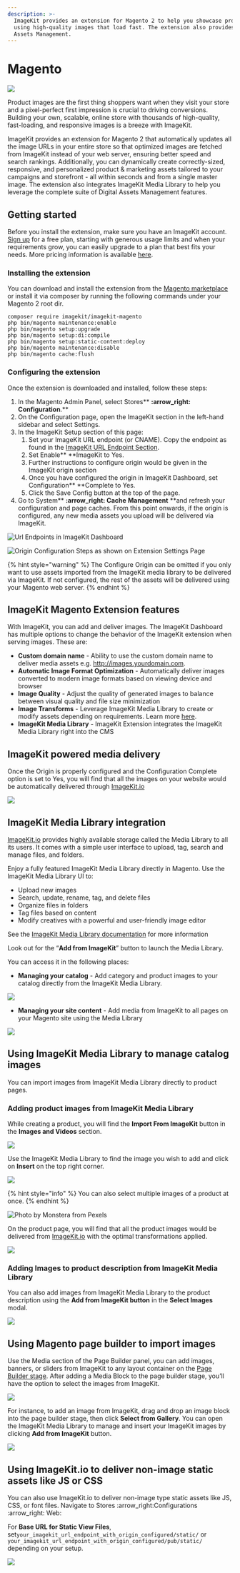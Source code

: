 ```yaml
---
description: >-
  ImageKit provides an extension for Magento 2 to help you showcase products
  using high-quality images that load fast. The extension also provides Digital
  Assets Management.
---
```


# Magento

![](../.gitbook/assets/idtyrzw8lrqi38giqlqu.png)&#x20;

Product images are the first thing shoppers want when they visit your store and a pixel-perfect first impression is crucial to driving conversions. Building your own, scalable, online store with thousands of high-quality, fast-loading, and responsive images is a breeze with ImageKit.

ImageKit provides an extension for Magento 2 that automatically updates all the image URLs in your entire store so that optimized images are fetched from ImageKit instead of your web server, ensuring better speed and search rankings. Additionally, you can dynamically create correctly-sized, responsive, and personalized product & marketing assets tailored to your campaigns and storefront - all within seconds and from a single master image. The extension also integrates ImageKit Media Library to help you leverage the complete suite of Digital Assets Management features.

## **Getting started**

Before you install the extension, make sure you have an ImageKit account. \
[Sign up](https://imagekit.io/registration/) for a free plan, starting with generous usage limits and when your requirements grow, you can easily upgrade to a plan that best fits your needs. More pricing information is available [here](https://imagekit.io/plans).

### Installing the extension

You can download and install the extension from the [Magento marketplace](https://marketplace.magento.com/imagekit-imagekit-magento.html) or install it via composer by running the following commands under your Magento 2 root dir.

```
composer require imagekit/imagekit-magento
php bin/magento maintenance:enable
php bin/magento setup:upgrade
php bin/magento setup:di:compile
php bin/magento setup:static-content:deploy
php bin/magento maintenance:disable
php bin/magento cache:flush
```

### **Configuring the extension**

Once the extension is downloaded and installed, follow these steps:

1. In the Magento Admin Panel, select Stores** **:arrow\_right:** **Configuration**.**
2. On the Configuration page, open the ImageKit section in the left-hand sidebar and select Settings.
3. In the ImageKit Setup section of this page:
   1. Set your ImageKit URL endpoint (or CNAME). Copy the endpoint as found in the [ImageKit URL Endpoint Section](https://imagekit.io/dashboard#url-endpoints).
   2. Set Enable** **ImageKit to Yes.
   3. Further instructions to configure origin would be given in the ImageKit origin section
   4. Once you have configured the origin in ImageKit Dashboard, set Configuration** **Complete to Yes.
   5. Click the Save Config button at the top of the page.
4. Go to System** **:arrow\_right: Cache** **Management** **and refresh your configuration and page caches. From this point onwards, if the origin is configured, any new media assets you upload will be delivered via ImageKit.&#x20;

![Url Endpoints in ImageKit Dashboard](https://lh6.googleusercontent.com/cMGAr2Kcn2wvLb5G3Fyx3bhhDIO\_mA1PwSpztZGJZzE4XG7wBJpITxKZn8GrBrHDAkwV9IAl845Y76c9lnIIt2iyY3b1ntx5rplPs2ue9t3xUVi8VgQZs2wXhRho2nRK8gSOoCgH=s0)

![Origin Configuration Steps as shown on Extension Settings Page](https://lh4.googleusercontent.com/SekeL8ugUW8zu6-jsY1JqQWHZAnGWDP1OVqLddjX2\_1r7WOf83WI3LhOdJYO0OOgZJYi1P2jiyObb2Md-fMLOVKikX3vhWeJwELb2EBkWaFd1cUON8x9yA1FPaaFImme41YeM-H0=s0)

{% hint style="warning" %}
The Configure Origin can be omitted if you only want to use assets imported from the ImageKit media library to be delivered via ImageKit. If not configured, the rest of the assets will be delivered using your Magento web server.
{% endhint %}

## **ImageKit Magento Extension features**

With ImageKit, you can add and deliver images. The ImageKit Dashboard has multiple options to change the behavior of the ImageKit extension when serving images. These are:

* **Custom domain name** - Ability to use the custom domain name to deliver media assets e.g. http://images.yourdomain.com.
* **Automatic Image Format Optimization** - Automatically deliver images converted to modern image formats based on viewing device and browser
* **Image Quality** - Adjust the quality of generated images to balance between visual quality and file size minimization
* **Image Transforms** - Leverage ImageKit Media Library to create or modify assets depending on requirements. Learn more [here](https://docs.imagekit.io/features/image-transformations).
* **ImageKit Media Library** - ImageKit Extension integrates the ImageKit Media Library right into the CMS‌

## ImageKit powered media delivery

Once the Origin is properly configured and the Configuration Complete option is set to Yes, you will find that all the images on your website would be automatically delivered through [ImageKit.io](https://imagekit.io)

![](<../.gitbook/assets/image (74).png>)

## **ImageKit Media Library integration**

[ImageKit.io](http://imagekit.io) provides highly available storage called the Media Library to all its users. It comes with a simple user interface to upload, tag, search and manage files, and folders.

‌Enjoy a fully featured ImageKit Media Library directly in Magento. Use the ImageKit Media Library UI to:‌

* Upload new images
* Search, update, rename, tag, and delete files
* Organize files in folders
* Tag files based on content
* Modify creatives with a powerful and user-friendly image editor

See the [ImageKit Media Library documentation](https://docs.imagekit.io/media-library/overview) for more information‌

Look out for the “**Add from ImageKit**” button to launch the Media Library.

You can access it in the following places:‌

* **Managing your catalog** - Add category and product images to your catalog directly from the ImageKit Media Library.&#x20;

![](https://lh4.googleusercontent.com/a-kiSQ2qkJkeOQQ1AU7hxfqriBaJOXnr7\_hDRlhahmNtr2yGCUACA5AjHN9euI6ig4ZlTfm8YmF9DP8eic1-b\_KJKZ9iL7wioKWtmamEunLwgOV8jOSf34rJDwJL7S91w164Ajex=s0)

* **Managing your site content** - Add media from ImageKit to all pages on your Magento site using the Media Library

![](https://lh3.googleusercontent.com/SnhSZkRojL9YiLI2C\_yhILNVXY5yxvTXy7hoaJwTehtawAQ3jVbQkbpT6HRAr32LKH7TrnvGcuScwuy0wotUdiT8TFz4p0eLXE089h2\_nK9uiq7ucNDG3A-kR0mslzIqic6VrhA4=s0)

## Using ImageKit Media Library to manage catalog images

You can import images from ImageKit Media Library directly to product pages.

### Adding product images from ImageKit Media Library

While creating a product, you will find the **Import From ImageKit** button in the **Images and Videos** section.

![](<../.gitbook/assets/Screenshot 2021-09-30 at 1.07.55 PM.png>)

Use the ImageKit Media Library to find the image you wish to add and click on **Insert** on the top right corner.

![](<../.gitbook/assets/Screenshot 2021-09-30 at 1.10.54 PM.png>)

{% hint style="info" %}
You can also select multiple images of a product at once.
{% endhint %}

![Photo by Monstera from Pexels](<../.gitbook/assets/image (72).png>)

On the product page, you will find that all the product images would be delivered from [ImageKit.io](http://imagekit.io) with the optimal transformations applied‌.

![](<../.gitbook/assets/image (73).png>)

### Adding Images to product description from ImageKit Media Library

You can also add images from ImageKit Media Library to the product description using the **Add from ImageKit button** in the **Select Images** modal.

![](<../.gitbook/assets/Screenshot 2021-09-30 at 1.20.32 PM.png>)

## Using Magento page builder to import images

Use the Media section of the Page Builder panel, you can add images, banners, or sliders from ImageKit to any layout container on the [Page Builder stage](https://docs.magento.com/user-guide/cms/page-builder-workspace.html#stage). After adding a Media Block to the page builder stage, you’ll have the option to select the images from ImageKit.

![](<../.gitbook/assets/image (75).png>)

For instance, to add an image from ImageKit, drag and drop an image block into the page builder stage, then click **Select from Gallery**. You can open the ImageKit Media Library to manage and insert your ImageKit images by clicking **Add from ImageKit** button.&#x20;

![](<../.gitbook/assets/Screenshot 2021-09-30 at 1.43.47 PM.png>)

## Using ImageKit.io to deliver non-image static assets like JS or CSS

You can also use ImageKit.io to deliver non-image type static assets like JS, CSS, or font files. Navigate to Stores :arrow\_right:Configurations :arrow\_right: Web:

For **Base URL for Static View Files**, set`your_imagekit_url_endpoint_with_origin_configured/static/`  or `your_imagekit_url_endpoint_with_origin_configured/pub/static/`  depending on your setup.

![](<../.gitbook/assets/image (76).png>)

